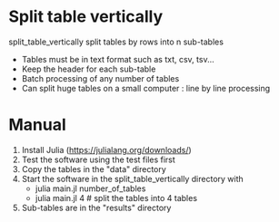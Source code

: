 # Split table vertically

split_table_vertically split tables by rows into n sub-tables

- Tables must be in text format such as txt, csv, tsv...
- Keep the header for each sub-table
- Batch processing of any number of tables
- Can split huge tables on a small computer : line by line processing

# Manual

1. Install Julia (https://julialang.org/downloads/)
2. Test the software using the test files first
2. Copy the tables in the "data" directory
3. Start the software in the split_table_vertically directory with
    - julia main.jl number_of_tables
    - julia main.jl 4 # split the tables into 4 tables
4. Sub-tables are in the "results" directory

